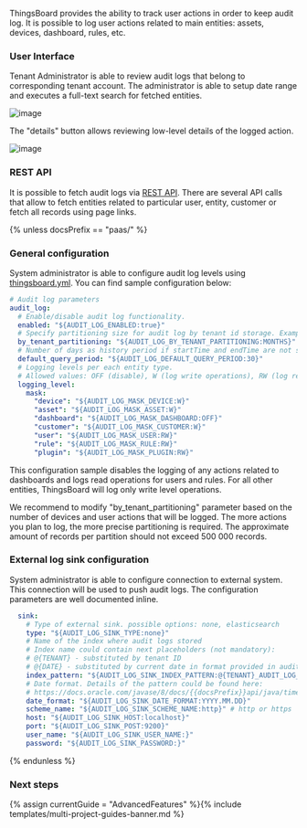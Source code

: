 ThingsBoard provides the ability to track user actions in order to keep audit log. 
It is possible to log user actions related to main entities: assets, devices, dashboard, rules, etc. 

### User Interface

Tenant Administrator is able to review audit logs that belong to corresponding tenant account. The administrator is able to setup date range and executes a full-text search for fetched entities.

![image](/images/user-guide/ui/audit-log.png)

The "details" button allows reviewing low-level details of the logged action.

![image](/images/user-guide/ui/audit-log-details.png)

### REST API

It is possible to fetch audit logs via [REST API](https://demo.thingsboard.io/swagger-ui.html#/audit-log-controller). 
There are several API calls that allow to fetch entities related to particular user, entity, customer or fetch all records using page links.  

{% unless docsPrefix == "paas/" %}
### General configuration

System administrator is able to configure audit log levels using [thingsboard.yml](/docs/{{docsPrefix}}user-guide/install/config/). You can find sample configuration below:

```yaml
# Audit log parameters
audit_log:
  # Enable/disable audit log functionality.
  enabled: "${AUDIT_LOG_ENABLED:true}"
  # Specify partitioning size for audit log by tenant id storage. Example MINUTES, HOURS, DAYS, MONTHS
  by_tenant_partitioning: "${AUDIT_LOG_BY_TENANT_PARTITIONING:MONTHS}"
  # Number of days as history period if startTime and endTime are not specified
  default_query_period: "${AUDIT_LOG_DEFAULT_QUERY_PERIOD:30}"
  # Logging levels per each entity type.
  # Allowed values: OFF (disable), W (log write operations), RW (log read and write operations)
  logging_level:
    mask:
      "device": "${AUDIT_LOG_MASK_DEVICE:W}"
      "asset": "${AUDIT_LOG_MASK_ASSET:W}"
      "dashboard": "${AUDIT_LOG_MASK_DASHBOARD:OFF}"
      "customer": "${AUDIT_LOG_MASK_CUSTOMER:W}"
      "user": "${AUDIT_LOG_MASK_USER:RW}"
      "rule": "${AUDIT_LOG_MASK_RULE:RW}"
      "plugin": "${AUDIT_LOG_MASK_PLUGIN:RW}"
```

This configuration sample disables the logging of any actions related to dashboards and logs read operations for users and rules. 
For all other entities, ThingsBoard will log only write level operations.

We recommend to modify "by_tenant_partitioning" parameter based on the number of devices and user actions that will be logged. 
The more actions you plan to log, the more precise partitioning is required. 
The approximate amount of records per partition should not exceed 500 000 records.

### External log sink configuration

System administrator is able to configure connection to external system. This connection will be used to push audit logs.
The configuration parameters are well documented inline.

```yaml
  sink:
    # Type of external sink. possible options: none, elasticsearch
    type: "${AUDIT_LOG_SINK_TYPE:none}"
    # Name of the index where audit logs stored
    # Index name could contain next placeholders (not mandatory):
    # @{TENANT} - substituted by tenant ID
    # @{DATE} - substituted by current date in format provided in audit_log.sink.date_format
    index_pattern: "${AUDIT_LOG_SINK_INDEX_PATTERN:@{TENANT}_AUDIT_LOG_@{DATE}}"
    # Date format. Details of the pattern could be found here:
    # https://docs.oracle.com/javase/8/docs/{{docsPrefix}}api/java/time/format/DateTimeFormatter.html
    date_format: "${AUDIT_LOG_SINK_DATE_FORMAT:YYYY.MM.DD}"
    scheme_name: "${AUDIT_LOG_SINK_SCHEME_NAME:http}" # http or https
    host: "${AUDIT_LOG_SINK_HOST:localhost}"
    port: "${AUDIT_LOG_SINK_POST:9200}"
    user_name: "${AUDIT_LOG_SINK_USER_NAME:}"
    password: "${AUDIT_LOG_SINK_PASSWORD:}"
```
{% endunless %}

### Next steps

{% assign currentGuide = "AdvancedFeatures" %}{% include templates/multi-project-guides-banner.md %}
